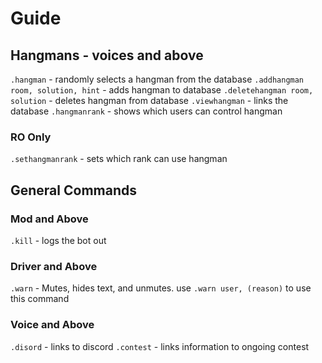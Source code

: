 # Guide

## Hangmans - voices and above
`.hangman` - randomly selects a hangman from the database
`.addhangman room, solution, hint` - adds hangman to database
`.deletehangman room, solution` - deletes hangman from database
`.viewhangman` - links the database
`.hangmanrank` - shows which users can control hangman
### RO Only
`.sethangmanrank` - sets which rank can use hangman
## General Commands
### Mod and Above
`.kill` - logs the bot out
### Driver and Above
`.warn` - Mutes, hides text, and unmutes. use `.warn user, (reason)` to use this command
### Voice and Above
`.disord` - links to discord
`.contest` - links information to ongoing contest


